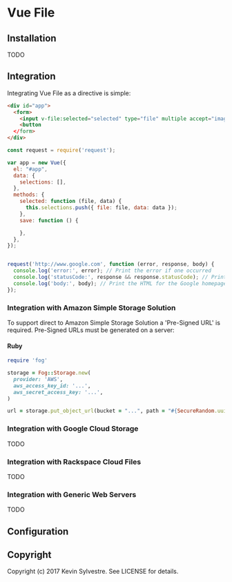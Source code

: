 # Vue File

## Installation

TODO

## Integration

Integrating Vue File as a directive is simple:

```html
<div id="app">
  <form>
    <input v-file:selected="selected" type="file" multiple accept="image/gif, image/jpg, image/jpeg, image/png">
    <button
  </form>
</div>
```

```javascript
const request = require('request');

var app = new Vue({
  el: "#app",
  data: {
    selections: [],
  },
  methods: {
    selected: function (file, data) {
      this.selections.push({ file: file, data: data });
    },
    save: function () {

    },
  },
});


request('http://www.google.com', function (error, response, body) {
  console.log('error:', error); // Print the error if one occurred
  console.log('statusCode:', response && response.statusCode); // Print the response status code if a response was received
  console.log('body:', body); // Print the HTML for the Google homepage.
});

```

### Integration with Amazon Simple Storage Solution

To support direct to Amazon Simple Storage Solution a 'Pre-Signed URL' is required. Pre-Signed URLs must be generated on a server:

#### Ruby

```ruby
require 'fog'

storage = Fog::Storage.new(
  provider: 'AWS',
  aws_access_key_id: '...',
  aws_secret_access_key: '...',
)

url = storage.put_object_url(bucket = "...", path = "#{SecureRandom.uuid}.txt", expires = 2.hours)
```



### Integration with Google Cloud Storage

TODO

### Integration with Rackspace Cloud Files

TODO

### Integration with Generic Web Servers

TODO

## Configuration

## Copyright

Copyright (c) 2017 Kevin Sylvestre. See LICENSE for details.
